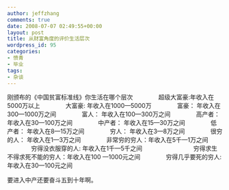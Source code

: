 ```yaml
---
author: jeffzhang
comments: true
date: 2008-07-07 02:49:55+00:00
layout: post
title: 从财富角度的评价生活层次
wordpress_id: 95
categories:
- 愤青
- 毕业
tags:
- 杂谈
---
```


刚颁布的《中国贫富标准线》你生活在哪个层次
 　　　　超级大富豪:年收入在5000万以上
 　　　　大富豪: 年收入在1000—5000万
 　　　　富豪： 年收入在300—1000万之间
 　　　　富人： 年收入在100—300万之间
 　　　　高产者： 年收入在30—100万之间
 　　　　中产者： 年收入在15—30万之间
 　　　　低产者： 年收入在8—15万之间
 　　　　穷人： 年收入在3—8万之间
 　　　　很穷的人： 年收入在1—3万之间
 　　　　非常穷的穷人：年收入在5千—1万之间
 　　　　穷得没衣服穿的人: 年收入在1千—5千之间 　　　　
 　　　　穷得求生不得求死不能的穷人：年收入在100 —1000元之间
 　　　　穷得几乎要死的穷人: 年收入在30—100元之间

要进入中产还要奋斗五到十年啊。
